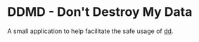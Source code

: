 # DDMD - Don't Destroy My Data
A small application to help facilitate the safe usage of [dd](https://en.wikipedia.org/wiki/Dd_(Unix)).